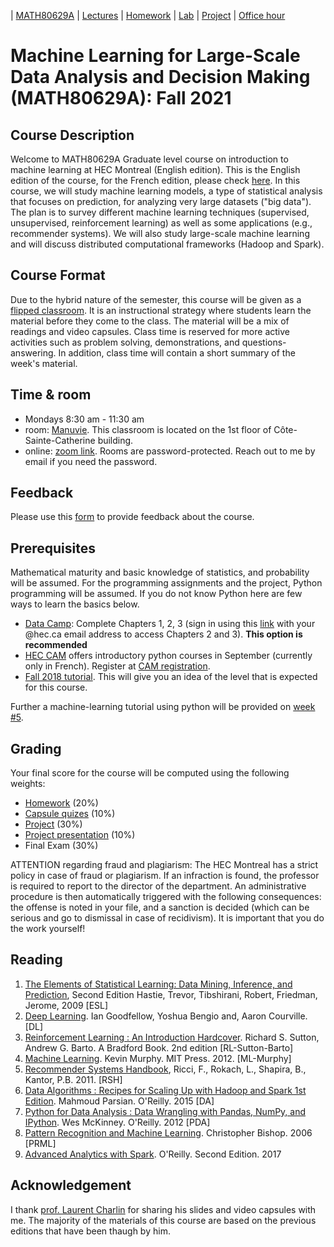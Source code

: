 | [MATH80629A](main.md) | [Lectures](lectures.md) | [Homework](homework.md) | [Lab](lab.md) | [Project](project.md) | [Office hour](office_hr.md)
# Machine Learning for Large-Scale Data Analysis and Decision Making (MATH80629A): Fall 2021

## Course Description
Welcome to MATH80629A Graduate level course on introduction to machine learning at HEC Montreal (English edition). This is the English edition of the course, for the French edition, please check [here](http://www.cs.toronto.edu/~lcharlin/courses/80-629/).
In this course, we will study machine learning models, a type of statistical analysis that focuses on prediction, for analyzing very large datasets ("big data").
The plan is to survey different machine learning techniques (supervised, unsupervised, reinforcement learning) as well as some applications (e.g., recommender systems). We will also study large-scale machine learning and will discuss distributed computational frameworks (Hadoop and Spark).


## Course Format
Due to the hybrid nature of the semester, this course will be given as a [flipped classroom](https://en.wikipedia.org/wiki/Flipped_classroom). It is an instructional strategy where students learn the material before they come to the class. The material will be a mix of readings and video capsules. Class time is reserved for more active activities such as problem solving, demonstrations, and questions-answering. In addition, class time will contain a short summary of the week's material.

## Time & room
- Mondays 8:30 am - 11:30 am
- room: [Manuvie](https://www.hec.ca/en/campus/buildings/cote_sainte_catherine/1st_floor/classrooms/manuvie.html). This classroom is located on the 1st floor of Côte-Sainte-Catherine building.
- online: [zoom link](https://hecmontreal.zoom.us/j/89872470099?pwd=UkxrZ2dLbU9jWE9UR1UwZy9UeXpIdz09). Rooms are password-protected. Reach out to me by email if you need the password.

## Feedback
Please use this [form](https://forms.gle/VVNQogf2fBi9tKq38) to provide feedback about the course.

## Prerequisites
Mathematical maturity and basic knowledge of statistics, and probability will be assumed. 
For the programming assignments and the project, Python programming will be assumed. If you do not know Python here are few ways to learn the basics below. 

- [Data Camp](https://www.datacamp.com/onboarding/create_account?track_id=17): Complete Chapters 1, 2, 3 (sign in using this [link](https://www.datacamp.com/groups/shared_links/d8833e84f66e8de38ca3de07987087f93561cfd2b03a636c6d0156a699e8de50) with your @hec.ca email address to access Chapters 2 and 3). **This option is recommended**
- [HEC CAM]() offers introductory python courses in September (currently only in French). Register at [CAM registration](https://inscription.hec.ca/cams/).
- [Fall 2018 tutorial](http://www.cs.toronto.edu/~lcharlin/courses/80-629/tutorial_f18.html). This will give you an idea of the level that is expected for this course.  

Further a machine-learning tutorial using python will be provided on [week #5](lectures.md).

## Grading
Your final score for the course will be computed using the following weights:

- [Homework](homework.md) (20%)
- [Capsule quizes](homework.md)  (10%)
- [Project](project.md) (30%)
- [Project presentation](project.md) (10%)
- Final Exam (30%)

ATTENTION regarding fraud and plagiarism: The HEC Montreal has a strict policy in case of fraud or plagiarism. If an infraction is found, the professor is required to report to the director of the department. An administrative procedure is then automatically triggered with the following consequences: the offense is noted in your file, and a sanction is decided (which can be serious and go to dismissal in case of recidivism). It is important that you do the work yourself!

## Reading
1. [The Elements of Statistical Learning: Data Mining, Inference, and Prediction](https://web.stanford.edu/~hastie/Papers/ESLII.pdf), Second Edition Hastie, Trevor, Tibshirani, Robert, Friedman, Jerome, 2009 [ESL]
2. [Deep Learning](http://deeplearningbook.org/). Ian Goodfellow, Yoshua Bengio and, Aaron Courville. [DL]
3. [Reinforcement Learning : An Introduction Hardcover](http://incompleteideas.net/book/the-book-2nd.html). Richard S. Sutton, Andrew G. Barto. A Bradford Book. 2nd edition [RL-Sutton-Barto]
4. [Machine Learning](https://probml.github.io/pml-book/book0.html). Kevin Murphy. MIT Press. 2012. [ML-Murphy]
5. [Recommender Systems Handbook](), Ricci, F., Rokach, L., Shapira, B., Kantor, P.B. 2011. [RSH]
6. [Data Algorithms : Recipes for Scaling Up with Hadoop and Spark 1st Edition](https://www.springer.com/gp/book/9780387858203). Mahmoud Parsian. O'Reilly. 2015 [DA]
7. [Python for Data Analysis : Data Wrangling with Pandas, NumPy, and IPython](https://bedford-computing.co.uk/learning/wp-content/uploads/2015/10/Python-for-Data-Analysis.pdf). Wes McKinney. O'Reilly. 2012 [PDA]
8. [Pattern Recognition and Machine Learning](http://users.isr.ist.utl.pt/~wurmd/Livros/school/Bishop%20-%20Pattern%20Recognition%20And%20Machine%20Learning%20-%20Springer%20%202006.pdf). Christopher Bishop. 2006 [PRML]
9. [Advanced Analytics with Spark](https://www.oreilly.com/library/view/advanced-analytics-with/9781491972946/). O'Reilly. Second Edition. 2017

## Acknowledgement
I thank [prof. Laurent Charlin](http://www.cs.toronto.edu/~lcharlin/courses/80-629/) for sharing his slides and video capsules with me. The majority of the materials of this course are based on the previous editions that have been thaugh by him. 
